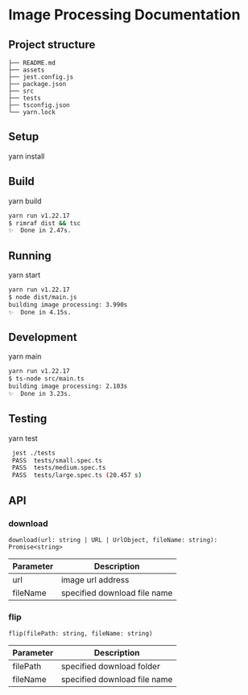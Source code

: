 # Image Processing Documentation

## Project structure
```
├── README.md
├── assets
├── jest.config.js
├── package.json
├── src
├── tests
├── tsconfig.json
└── yarn.lock
```

## Setup
yarn install

## Build
yarn build
```bash
yarn run v1.22.17
$ rimraf dist && tsc
✨  Done in 2.47s.
```

## Running
yarn start
```bash
yarn run v1.22.17
$ node dist/main.js
building image processing: 3.990s
✨  Done in 4.15s.
```

## Development
yarn main
```bash
yarn run v1.22.17
$ ts-node src/main.ts
building image processing: 2.103s
✨  Done in 3.23s.

```

## Testing
yarn test
```bash
 jest ./tests
 PASS  tests/small.spec.ts
 PASS  tests/medium.spec.ts
 PASS  tests/large.spec.ts (20.457 s)
```

## API
### download
`download(url: string | URL | UrlObject, fileName: string): Promise<string>`

| Parameter | Description |
| --- | ----------- |
| url | image url address |
| fileName | specified download file name |

### flip
`flip(filePath: string, fileName: string)`

| Parameter | Description |
| --- | ----------- |
| filePath | specified download folder |
| fileName | specified download file name |
